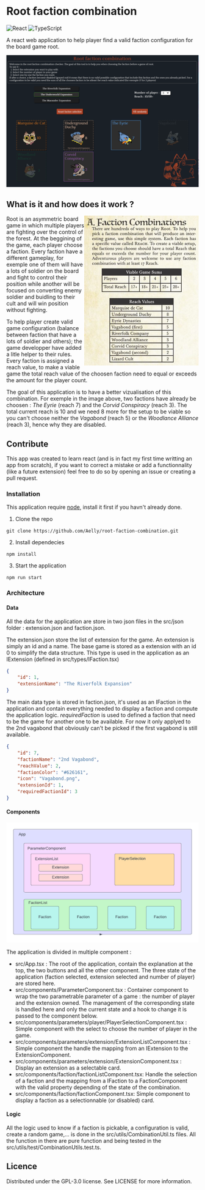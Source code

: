 # Root faction combination

![React](https://img.shields.io/badge/react-%2320232a.svg?style=for-the-badge&logo=react&logoColor=%2361DAFB)
![TypeScript](https://img.shields.io/badge/typescript-%23007ACC.svg?style=for-the-badge&logo=typescript&logoColor=white)

A react web application to help player find a valid faction configuration for the board game root.

<p align="center">
    <a href="https://aelly.github.io/root-faction-combination/" target="_blank">
        <img src="imgs/Base.PNG" width=700/ alt="image of the application">
    </a>
</p>

## What is it and how does it work ?

<img align="right" width="300" src="imgs/rules.jpg">

Root is an asymmetric board game in which multiple players are fighting over the control of the forest. At the beggining of the game, each player choose a faction. Every faction have a different gameplay, for exemple one of them will have a lots of soldier on the board and fight to control their position while another will be focused on converting enemy soldier and buidling to their cult and will win position without fighting.

To help player create valid game configuration (balance between faction that have a lots of soldier and others); the game developper have added a litle helper to their rules. Every faction is assigned a reach value, to make a viable game the total reach value of the choosen faction need to equal or exceeds the amount for the player count.

The goal of this application is to have a better vizualisation of this combination. For exemple in the image above, two factions have already be choosen : _The Eyrie_ (reach 7) and the _Corvid Conspiracy_ (reach 3). The total current reach is 10 and we need 8 more for the setup to be viable so you can't choose neither the _Vagabond_ (reach 5) or the _Woodlance Alliance_ (reach 3), hence why they are disabled.

## Contribute

This app was created to learn react (and is in fact my first time writting an app from scratch), if you want to correct a mistake or add a functionnality (like a future extension) feel free to do so by opening an issue or creating a pull request.

### Installation

This application require [node](https://nodejs.org/en/), install it first if you havn't already done.

1. Clone the repo

```shell
git clone https://github.com/Aelly/root-faction-combination.git
```

2. Install dependecies

```shell
npm install
```

3. Start the application
```shell
npm run start
``` 

### Architecture

#### Data

All the data for the application are store in two json files in the src/json folder : extension.json and faction.json.

The extension.json store the list of extension for the game. An extension is simply an id and a name. The base game is stored as a extension with an id 0 to simplify the data structure. This type is used in the application as an IExtension (defined in src/types/IFaction.tsx)

```json
{
    "id": 1,
    "extensionName": "The Riverfolk Expansion"
}
```

The main data type is stored in faction.json, it's used as an IFaction in the application and contain everything needed to display a faction and compute the application logic. _requiredFaction_ is used to defined a faction that need to be the game for another one to be available. For now it only applyed to the 2nd vagabond that obviously can't be picked if the first vagabond is still available.

```json
{
    "id": 7,
    "factionName": "2nd Vagabond",
    "reachValue": 2,
    "factionColor": "#626161",
    "icon": "Vagabond.png",
    "extensionId": 1,
    "requiredFactionId": 3
}
```

#### Components

![Diagram of the component architecture](imgs/component-architecture.png)

The application is divided in multiple component :

- src/App.tsx : The root of the application, contain the explanation at the top, the two buttons and all the other component. The three state of the application (faction selected, extension selected and number of player) are stored here.
- src/components/ParameterComponent.tsx : Container component to wrap the two parametrable parameter of a game : the number of player and the extension owned. The management of the corresponding state is handled here and only the current state and a hook to change it is passed to the component below.
- src/components/parameters/player/PlayerSelectionComponent.tsx : Simple component with the select to choose the number of player in the game.
- src/components/parameters/extension/ExtensionListComponent.tsx : Simple component the handle the mapping from an IExtension to the ExtensionComponent.
- src/components/parameters/extension/ExtensionComponent.tsx : Display an extension as a selectable card.
- src/components/faction/factionListComponent.tsx: Handle the selection of a faction and the mapping from a IFaction to a FactionComponent with the valid property depending of the state of the combination.
- src/components/faction/factionComponent.tsx: Simple component to display a faction as a selectionnable (or disabled) card.

#### Logic

All the logic used to know if a faction is pickable, a configuration is valid, create a random game,... is done in the src/utils/CombinationUtil.ts files. All the function in there are pure function and being tested in the src/utils/test/CombinationUtils.test.ts.

## Licence

Distributed under the  GPL-3.0 license. See LICENSE for more information.

